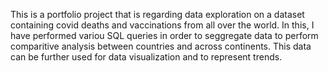 This is a portfolio project that is regarding data exploration on a dataset containing covid deaths and vaccinations from all over the world. In this, I have performed variou SQL queries in order to seggregate data to perform comparitive analysis between countries and across continents. This data can be further used for data visualization and to represent trends.  
